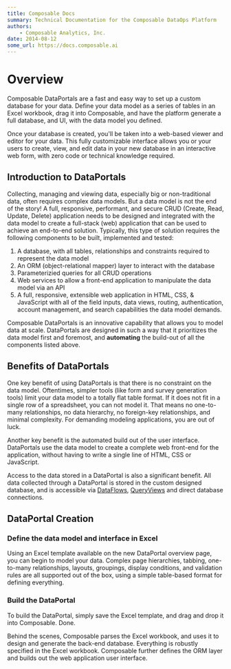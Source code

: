 ```yaml
---
title: Composable Docs
summary: Technical Documentation for the Composable DataOps Platform
authors:
    - Composable Analytics, Inc.
date: 2014-08-12
some_url: https://docs.composable.ai
---
```


# Overview

Composable DataPortals are a fast and easy way to set up a custom database for your data. Define your data model as a series of tables in an Excel workbook, drag it into Composable, and have the platform generate a full database, and UI, with the data model you defined.

Once your database is created, you'll be taken into a web-based viewer and editor for your data. This fully customizable interface allows you or your users to create, view, and edit data in your new database in an interactive web form, with zero code or technical knowledge required.

## Introduction to DataPortals

Collecting, managing and viewing data, especially big or non-traditional data, often requires complex data models. But a data model is not the end of the story! A full, responsive, performant, and secure CRUD (Create, Read, Update, Delete) application needs to be designed and integrated with the data model to create a full-stack (web) application that can be used to achieve an end-to-end solution. Typically, this type of solution requires the following components to be built, implemented and tested:

1. A database, with all tables, relationships and constraints required to represent the data model
2. An ORM (object-relational mapper) layer to interact with the database
3. Parameterizied queries for all CRUD operations
4. Web services to allow a front-end application to manipulate the data model via an API
5. A full, responsive, extensible web application in HTML, CSS, & JavaScript with all of the field inputs, data views, routing, authentication, account management, and search capabilities the data model demands.

Composable DataPortals is an innovative capability that allows you to model data at scale. DataPortals are designed in such a way that it prioritizes the data model first and foremost, and **automating** the build-out of all the components listed above.

## Benefits of DataPortals

One key benefit of using DataPortals is that there is no constraint on the data model. Oftentimes, simpler tools (like form and survey generation tools) limit your data model to a totally flat table format. If it does not fit in a single row of a spreadsheet, you can not model it. That means no one-to-many relationships, no data hierarchy, no foreign-key relationships, and minimal complexity. For demanding modeling applications, you are out of luck.

Another key benefit is the automated build out of the user interface. DataPortals use the data model to create a complete web front-end for the application, without having to write a single line of HTML, CSS or JavaScript.

Access to the data stored in a DataPortal is also a significant benefit. All data collected through a DataPortal is stored in the custom designed database, and is accessible via [DataFlows](../DataFlows/01.Overview.md), [QueryViews](../QueryViews/01.Overview.md) and direct database connections.

## DataPortal Creation

### Define the data model and interface in Excel

Using an Excel template available on the new DataPortal overview page, you can begin to model your data. Complex page hierarchies, tabbing, one-to-many relationships, layouts, groupings, display conditions, and validation rules are all supported out of the box, using a simple table-based format for defining everything.

### Build the DataPortal

To build the DataPortal, simply save the Excel template, and drag and drop it into Composable. Done.

Behind the scenes, Composable parses the Excel workbook, and uses it to design and generate the back-end database. Everything is robustly specified in the Excel workbook. Composable further defines the ORM layer and builds out the web application user interface.
